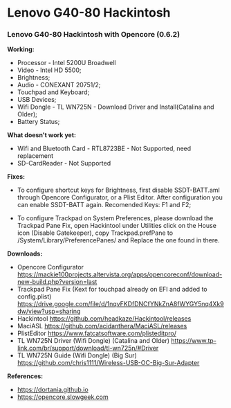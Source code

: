 # Lenovo G40-80 Hackintosh
### Lenovo G40-80 Hackintosh with Opencore (0.6.2)

**Working:**
* Processor - Intel 5200U Broadwell
* Video - Intel HD 5500;
* Brightness;
* Audio - CONEXANT 20751/2;
* Touchpad and Keyboard;
* USB Devices;
* Wifi Dongle - TL WN725N - Download Driver and Install(Catalina and Older);
* Battery Status;

**What doesn't work yet:**
* Wifi and Bluetooth Card - RTL8723BE - Not Supported, need replacement
* SD-CardReader - Not Supported

**Fixes:**
* To configure shortcut keys for Brightness, first disable SSDT-BATT.aml through Opencore Configurator, or a Plist Editor. After configuration you can enable SSDT-BATT again. Recomended Keys: F1 and F2;

* To configure Trackpad on System Preferences, please download the Trackpad Pane Fix, open Hackintool under Utilities click on the House icon (Disable Gatekeeper), copy Trackpad.prefPane to /System/Library/PreferencePanes/ and Replace the one found in there.

**Downloads:**
* Opencore Configurator
https://mackie100projects.altervista.org/apps/opencoreconf/download-new-build.php?version=last
* Trackpad Pane Fix (Kext for touchpad already on EFI and added to config.plist)
https://drive.google.com/file/d/1nqvFKDfDNCfYNkZnA8fWYGY5nq4Xk9dw/view?usp=sharing
* Hackintool
https://github.com/headkaze/Hackintool/releases
* MaciASL
https://github.com/acidanthera/MaciASL/releases
* PlistEditor
https://www.fatcatsoftware.com/plisteditpro/
* TL WN725N Driver (Wifi Dongle) (Catalina and Older)
https://www.tp-link.com/br/support/download/tl-wn725n/#Driver
* TL WN725N Guide (Wifi Dongle) (Big Sur)
https://github.com/chris1111/Wireless-USB-OC-Big-Sur-Adapter

**References:**
* https://dortania.github.io
* https://opencore.slowgeek.com
